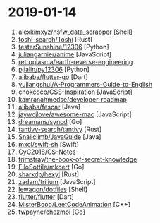 # 2019-01-14

1. [alexkimxyz/nsfw_data_scrapper](https://github.com/alexkimxyz/nsfw_data_scrapper "Collection of scripts to aggregate image data for the purposes of training an NSFW Image Classifier") [Shell]
2. [toshi-search/Toshi](https://github.com/toshi-search/Toshi "A full-text search engine in rust") [Rust]
3. [testerSunshine/12306](https://github.com/testerSunshine/12306 "12306智能刷票，订票") [Python]
4. [juliangarnier/anime](https://github.com/juliangarnier/anime "JavaScript animation engine") [JavaScript]
5. [retroplasma/earth-reverse-engineering](https://github.com/retroplasma/earth-reverse-engineering "WIP") 
6. [pjialin/py12306](https://github.com/pjialin/py12306 "🚂 12306 购票助手，支持分布式，多账号，多任务购票以及 Web 页面管理") [Python]
7. [alibaba/flutter-go](https://github.com/alibaba/flutter-go "flutter 开发者帮助 APP，包含 flutter 常用 130+ 组件的中文文档与 demo 演示") [Dart]
8. [yujiangshui/A-Programmers-Guide-to-English](https://github.com/yujiangshui/A-Programmers-Guide-to-English "专为程序员编写的英语学习指南。v1.0") 
9. [chokcoco/CSS-Inspiration](https://github.com/chokcoco/CSS-Inspiration "CSS Inspiration，在这里找到写 CSS 的灵感！") [JavaScript]
10. [kamranahmedse/developer-roadmap](https://github.com/kamranahmedse/developer-roadmap "Roadmap to becoming a web developer in 2019") 
11. [alibaba/fescar](https://github.com/alibaba/fescar "Fescar is an easy-to-use, high-performance, java based, open source distributed transaction solution.") [Java]
12. [jaywcjlove/awesome-mac](https://github.com/jaywcjlove/awesome-mac " Now we have become very big, Different from the original idea. Collect premium software in various categories.") [JavaScript]
13. [dreamans/syncd](https://github.com/dreamans/syncd "syncd是一款开源的代码部署工具，它具有简单、高效、易用等特点，可以提高团队的工作效率.") [Go]
14. [tantivy-search/tantivy](https://github.com/tantivy-search/tantivy "Tantivy is a full-text search engine library inspired by Apache Lucene and written in Rust") [Rust]
15. [Snailclimb/JavaGuide](https://github.com/Snailclimb/JavaGuide "【Java学习+面试指南】 一份涵盖大部分Java程序员所需要掌握的核心知识。") [Java]
16. [mxcl/swift-sh](https://github.com/mxcl/swift-sh "Easily import third-party dependencies in your Swift scripts") [Swift]
17. [CyC2018/CS-Notes](https://github.com/CyC2018/CS-Notes "📚 面试必备基础知识") 
18. [trimstray/the-book-of-secret-knowledge](https://github.com/trimstray/the-book-of-secret-knowledge "A collection of awesome lists, manuals, blogs, hacks, one-liners, cli/web tools and more. Especially for System and Network Administrators, DevOps, Pentesters or Security Researchers.") 
19. [FiloSottile/mkcert](https://github.com/FiloSottile/mkcert "A simple zero-config tool to make locally trusted development certificates with any names you'd like.") [Go]
20. [sharkdp/hexyl](https://github.com/sharkdp/hexyl "A command-line hex viewer") [Rust]
21. [zadam/trilium](https://github.com/zadam/trilium "Build your personal knowledge base with Trilium Notes") [JavaScript]
22. [lewagon/dotfiles](https://github.com/lewagon/dotfiles "Default configuration for Le Wagon's students") [Shell]
23. [flutter/flutter](https://github.com/flutter/flutter "Flutter makes it easy and fast to build beautiful mobile apps.") [Dart]
24. [MisterBooo/LeetCodeAnimation](https://github.com/MisterBooo/LeetCodeAnimation "Demonstrate all the questions on LeetCode in the form of animation.（用动画的形式呈现解LeetCode题目的思路）") [C++]
25. [twpayne/chezmoi](https://github.com/twpayne/chezmoi "Manage your dotfiles securely across multiple machines.") [Go]
